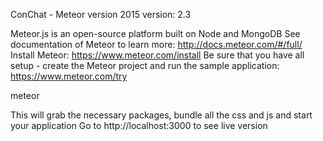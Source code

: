 ConChat - Meteor version 2015
version: 2.3

Meteor.js is an open-source platform built on Node and MongoDB
See documentation of Meteor to learn more: http://docs.meteor.com/#/full/
Install Meteor: https://www.meteor.com/install
Be sure that you have all setup - create the Meteor project and run the sample application: https://www.meteor.com/try

meteor

This will grab the necessary packages, bundle all the css and js and start your application
Go to http://localhost:3000 to see live version

   